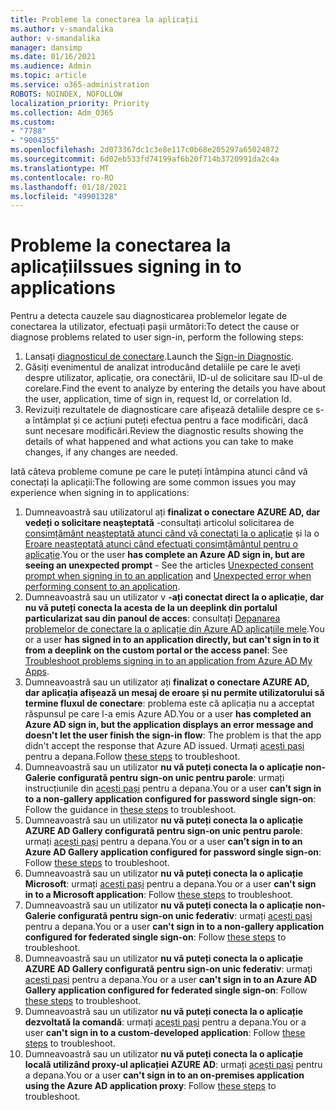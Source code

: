 ```yaml
---
title: Probleme la conectarea la aplicații
ms.author: v-smandalika
author: v-smandalika
manager: dansimp
ms.date: 01/16/2021
ms.audience: Admin
ms.topic: article
ms.service: o365-administration
ROBOTS: NOINDEX, NOFOLLOW
localization_priority: Priority
ms.collection: Adm_O365
ms.custom:
- "7788"
- "9004355"
ms.openlocfilehash: 2d073367dc1c3e8e117c0b68e205297a65024872
ms.sourcegitcommit: 6d02eb533fd74199af6b20f714b3720991da2c4a
ms.translationtype: MT
ms.contentlocale: ro-RO
ms.lasthandoff: 01/18/2021
ms.locfileid: "49901328"
---
```

# <a name="issues-signing-in-to-applications"></a><span data-ttu-id="557ab-102">Probleme la conectarea la aplicații</span><span class="sxs-lookup"><span data-stu-id="557ab-102">Issues signing in to applications</span></span>

<span data-ttu-id="557ab-103">Pentru a detecta cauzele sau diagnosticarea problemelor legate de conectarea la utilizator, efectuați pașii următori:</span><span class="sxs-lookup"><span data-stu-id="557ab-103">To detect the cause or diagnose problems related to user sign-in, perform the following steps:</span></span>

1. <span data-ttu-id="557ab-104">Lansați [diagnosticul de conectare](https://ms.portal.azure.com/#blade/Microsoft_AAD_IAM/ActiveDirectoryMenuBlade/diagnose/symptomId/ms_aad_dxp_signin_caDiagnoseAndSolveSummarySymptom).</span><span class="sxs-lookup"><span data-stu-id="557ab-104">Launch the [Sign-in Diagnostic](https://ms.portal.azure.com/#blade/Microsoft_AAD_IAM/ActiveDirectoryMenuBlade/diagnose/symptomId/ms_aad_dxp_signin_caDiagnoseAndSolveSummarySymptom).</span></span>
2. <span data-ttu-id="557ab-105">Găsiți evenimentul de analizat introducând detaliile pe care le aveți despre utilizator, aplicație, ora conectării, ID-ul de solicitare sau ID-ul de corelare.</span><span class="sxs-lookup"><span data-stu-id="557ab-105">Find the event to analyze by entering the details you have about the user, application, time of sign in, request Id, or correlation Id.</span></span>
3. <span data-ttu-id="557ab-106">Revizuiți rezultatele de diagnosticare care afișează detaliile despre ce s-a întâmplat și ce acțiuni puteți efectua pentru a face modificări, dacă sunt necesare modificări.</span><span class="sxs-lookup"><span data-stu-id="557ab-106">Review the diagnostic results showing the details of what happened and what actions you can take to make changes, if any changes are needed.</span></span>

<span data-ttu-id="557ab-107">Iată câteva probleme comune pe care le puteți întâmpina atunci când vă conectați la aplicații:</span><span class="sxs-lookup"><span data-stu-id="557ab-107">The following are some common issues you may experience when signing in to applications:</span></span>

1. <span data-ttu-id="557ab-108">Dumneavoastră sau utilizatorul ați **finalizat o conectare AZURE AD, dar vedeți o solicitare neașteptată** -consultați articolul solicitarea de [consimțământ neașteptată atunci când vă conectați la o aplicație](https://docs.microsoft.com/azure/active-directory/manage-apps/application-sign-in-unexpected-user-consent-prompt) și la o [Eroare neașteptată atunci când efectuați consimțământul pentru o aplicație](https://docs.microsoft.com/azure/active-directory/manage-apps/application-sign-in-unexpected-user-consent-error).</span><span class="sxs-lookup"><span data-stu-id="557ab-108">You or the user **has complete an Azure AD sign in, but are seeing an unexpected prompt** - See the articles [Unexpected consent prompt when signing in to an application](https://docs.microsoft.com/azure/active-directory/manage-apps/application-sign-in-unexpected-user-consent-prompt) and [Unexpected error when performing consent to an application](https://docs.microsoft.com/azure/active-directory/manage-apps/application-sign-in-unexpected-user-consent-error).</span></span>
2. <span data-ttu-id="557ab-109">Dumneavoastră sau un utilizator v **-ați conectat direct la o aplicație, dar nu vă puteți conecta la acesta de la un deeplink din portalul particularizat sau din panoul de acces**: consultați [Depanarea problemelor de conectare la o aplicație din Azure AD aplicațiile mele](https://docs.microsoft.com/azure/active-directory/manage-apps/application-sign-in-other-problem-access-panel).</span><span class="sxs-lookup"><span data-stu-id="557ab-109">You or a user **has signed in to an application directly, but can't sign in to it from a deeplink on the custom portal or the access panel**: See [Troubleshoot problems signing in to an application from Azure AD My Apps](https://docs.microsoft.com/azure/active-directory/manage-apps/application-sign-in-other-problem-access-panel).</span></span>
3. <span data-ttu-id="557ab-110">Dumneavoastră sau un utilizator ați **finalizat o conectare AZURE AD, dar aplicația afișează un mesaj de eroare și nu permite utilizatorului să termine fluxul de conectare**: problema este că aplicația nu a acceptat răspunsul pe care l-a emis Azure AD.</span><span class="sxs-lookup"><span data-stu-id="557ab-110">You or a user **has completed an Azure AD sign in, but the application displays an error message and doesn't let the user finish the sign-in flow**: The problem is that the app didn't accept the response that Azure AD issued.</span></span> <span data-ttu-id="557ab-111">Urmați [acești pași](https://docs.microsoft.com/azure/active-directory/application-sign-in-problem-application-error) pentru a depana.</span><span class="sxs-lookup"><span data-stu-id="557ab-111">Follow [these steps](https://docs.microsoft.com/azure/active-directory/application-sign-in-problem-application-error) to troubleshoot.</span></span>
4. <span data-ttu-id="557ab-112">Dumneavoastră sau un utilizator **nu vă puteți conecta la o aplicație non-Galerie configurată pentru sign-on unic pentru parole**: urmați instrucțiunile din [acești pași](https://docs.microsoft.com/azure/active-directory/manage-apps/troubleshoot-password-based-sso) pentru a depana.</span><span class="sxs-lookup"><span data-stu-id="557ab-112">You or a user **can’t sign in to a non-gallery application configured for password single sign-on**: Follow the guidance in [these steps](https://docs.microsoft.com/azure/active-directory/manage-apps/troubleshoot-password-based-sso) to troubleshoot.</span></span>
5. <span data-ttu-id="557ab-113">Dumneavoastră sau un utilizator **nu vă puteți conecta la o aplicație AZURE AD Gallery configurată pentru sign-on unic pentru parole**: urmați [acești pași](https://docs.microsoft.com/azure/active-directory/manage-apps/troubleshoot-password-based-sso) pentru a depana.</span><span class="sxs-lookup"><span data-stu-id="557ab-113">You or a user **can’t sign in to an Azure AD Gallery application configured for password single sign-on**: Follow [these steps](https://docs.microsoft.com/azure/active-directory/manage-apps/troubleshoot-password-based-sso) to troubleshoot.</span></span>
6. <span data-ttu-id="557ab-114">Dumneavoastră sau un utilizator **nu vă puteți conecta la o aplicație Microsoft**: urmați [acești pași](https://docs.microsoft.com/azure/active-directory/manage-apps/application-sign-in-problem-first-party-microsoft) pentru a depana.</span><span class="sxs-lookup"><span data-stu-id="557ab-114">You or a user **can't sign in to a Microsoft application**: Follow [these steps](https://docs.microsoft.com/azure/active-directory/manage-apps/application-sign-in-problem-first-party-microsoft) to troubleshoot.</span></span>
7. <span data-ttu-id="557ab-115">Dumneavoastră sau un utilizator **nu vă puteți conecta la o aplicație non-Galerie configurată pentru sign-on unic federativ**: urmați [acești pași](https://docs.microsoft.com/azure/active-directory/application-sign-in-problem-federated-sso-non-gallery) pentru a depana.</span><span class="sxs-lookup"><span data-stu-id="557ab-115">You or a user **can't sign in to a non-gallery application configured for federated single sign-on**: Follow [these steps](https://docs.microsoft.com/azure/active-directory/application-sign-in-problem-federated-sso-non-gallery) to troubleshoot.</span></span>
8. <span data-ttu-id="557ab-116">Dumneavoastră sau un utilizator **nu vă puteți conecta la o aplicație AZURE AD Gallery configurată pentru sign-on unic federativ**: urmați [acești pași](https://docs.microsoft.com/azure/active-directory/manage-apps/application-sign-in-problem-federated-sso-gallery) pentru a depana.</span><span class="sxs-lookup"><span data-stu-id="557ab-116">You or a user **can't sign in to an Azure AD Gallery application configured for federated single sign-on**: Follow [these steps](https://docs.microsoft.com/azure/active-directory/manage-apps/application-sign-in-problem-federated-sso-gallery) to troubleshoot.</span></span>
9. <span data-ttu-id="557ab-117">Dumneavoastră sau un utilizator **nu vă puteți conecta la o aplicație dezvoltată la comandă**: urmați [acești pași](https://docs.microsoft.com/azure/active-directory/manage-apps/application-sign-in-problem-federated-sso-gallery) pentru a depana.</span><span class="sxs-lookup"><span data-stu-id="557ab-117">You or a user **can't sign in to a custom-developed application**: Follow [these steps](https://docs.microsoft.com/azure/active-directory/manage-apps/application-sign-in-problem-federated-sso-gallery) to troubleshoot.</span></span>
10. <span data-ttu-id="557ab-118">Dumneavoastră sau un utilizator **nu vă puteți conecta la o aplicație locală utilizând proxy-ul aplicației AZURE AD**: urmați [acești pași](https://docs.microsoft.com/azure/active-directory/manage-apps/application-sign-in-problem-on-premises-application-proxy) pentru a depana.</span><span class="sxs-lookup"><span data-stu-id="557ab-118">You or a user **can't sign in to an on-premises application using the Azure AD application proxy**: Follow [these steps](https://docs.microsoft.com/azure/active-directory/manage-apps/application-sign-in-problem-on-premises-application-proxy) to troubleshoot.</span></span>

